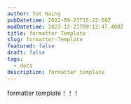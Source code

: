 ```yaml
---
author: Sat Naing
pubDatetime: 2022-09-23T15:22:00Z
modDatetime: 2023-12-21T09:12:47.400Z
title: formatter Template
slug: formatter-Template
featured: false
draft: false
tags:
  - docs
description: formatter template
---
```


formatter template！！！
